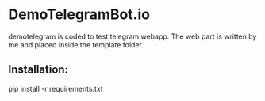 # DemoTelegramBot.io
demotelegram is coded to test telegram webapp.
The web part is written by me and placed inside the template folder.

## Installation:
pip install -r requirements.txt
